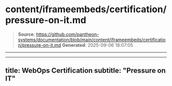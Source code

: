 # content/iframeembeds/certification/pressure-on-it.md

> **Source**: https://github.com/pantheon-systems/documentation/blob/main/content/iframeembeds/certification/pressure-on-it.md
> **Generated**: 2025-09-06 18:07:05

---

---
title: WebOps Certification
subtitle: "Pressure on IT"
---

<Partial file="certification-guide/pressure-on-it.md" />
